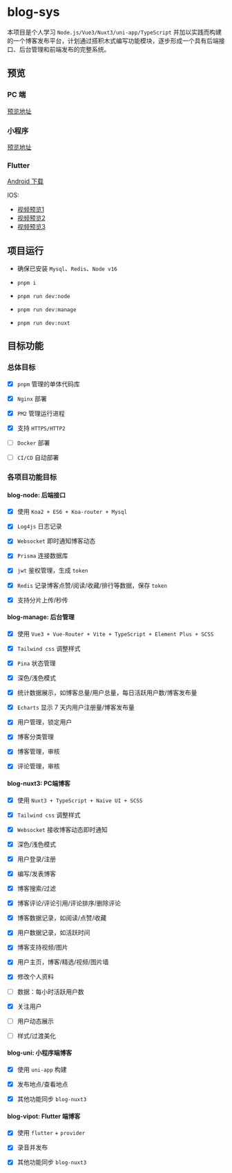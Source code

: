 # blog-sys

本项目是个人学习 `Node.js/Vue3/Nuxt3/uni-app/TypeScript` 并加以实践而构建的一个博客发布平台，计划通过搭积木式编写功能模块，逐步形成一个具有后端接口、后台管理和前端发布的完整系统。

## 预览

### PC 端

[预览地址](https://niubility.website/blog/)

### 小程序

[预览地址](https://niubility.website/blog/post/2)

### Flutter

[Android 下载](https://static-buck.oss-cn-shenzhen.aliyuncs.com/release/vipot.apk)

IOS:

- [视频预览1](https://niubility.website/blog/post/39)
- [视频预览2](https://niubility.website/blog/post/40)
- [视频预览3](https://niubility.website/blog/post/43)

## 项目运行

- 确保已安装 `Mysql`、`Redis`、`Node v16`

- `pnpm i`

- `pnpm run dev:node`

- `pnpm run dev:manage`

- `pnpm run dev:nuxt`

## 目标功能

### 总体目标

- [x] `pnpm` 管理的单体代码库

- [x] `Nginx` 部署

- [x] `PM2` 管理运行进程

- [x] 支持 `HTTPS/HTTP2`

- [ ] `Docker` 部署

- [ ] `CI/CD` 自动部署

### 各项目功能目标

#### blog-node: 后端接口

- [x] 使用 `Koa2 + ES6 + Koa-router + Mysql`

- [x] `Log4js` 日志记录

- [x] `Websocket` 即时通知博客动态

- [x] `Prisma` 连接数据库

- [x] `jwt` 鉴权管理，生成 `token`

- [x] `Redis` 记录博客点赞/阅读/收藏/排行等数据，保存 `token`

- [x] 支持分片上传/秒传

#### blog-manage: 后台管理

- [x] 使用 `Vue3 + Vue-Router + Vite + TypeScript + Element Plus + SCSS`

- [x] `Tailwind css` 调整样式

- [x] `Pina` 状态管理

- [x] 深色/浅色模式

- [x] 统计数据展示，如博客总量/用户总量，每日活跃用户数/博客发布量

- [x] `Echarts` 显示 7 天内用户注册量/博客发布量

- [x] 用户管理，锁定用户

- [x] 博客分类管理

- [x] 博客管理，审核

- [x] 评论管理，审核

#### blog-nuxt3: PC端博客

- [x] 使用 `Nuxt3 + TypeScript + Naive UI + SCSS`

- [x] `Tailwind css` 调整样式

- [x] `Websocket` 接收博客动态即时通知

- [x] 深色/浅色模式

- [x] 用户登录/注册

- [x] 编写/发表博客

- [x] 博客搜索/过滤

- [x] 博客评论/评论引用/评论排序/删除评论

- [x] 博客数据记录，如阅读/点赞/收藏

- [x] 用户数据记录，如活跃时间

- [x] 博客支持视频/图片

- [x] 用户主页，博客/精选/视频/图片墙

- [x] 修改个人资料

- [ ] 数据：每小时活跃用户数 

- [x] 关注用户

- [ ] 用户动态展示

- [ ] 样式/过渡美化

#### blog-uni: 小程序端博客

- [x] 使用 `uni-app` 构建

- [x] 发布地点/查看地点

- [x] 其他功能同步 `blog-nuxt3`

#### blog-vipot: Flutter 端博客

- [x] 使用 `flutter` + `provider`

- [x] 录音并发布

- [x] 其他功能同步 `blog-nuxt3`

